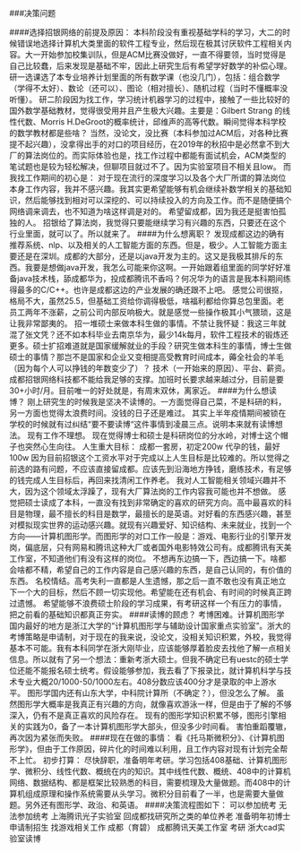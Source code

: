 ###决策问题

####选择招银网络的前提及原因：
本科阶段没有重视基础学科的学习，大二的时候错误地选择计算机大类里面的软件工程专业，然后现在极其讨厌软件工程相关内容。大一开始参加校集训队，但是ACM比赛没做好，一直不得要领，当时觉得是自己比较蠢，后来发现是基础不牢，因此上研究生后有希望学好数学的补偿心理。研一选课选了本专业培养计划里面的所有数学课（也没几门），包括：组合数学（学得不太好）、数论（还可以）、图论（相对擅长）、随机过程（当时不懂概率没听懂）。
研二阶段因为找工作，学习统计机器学习的过程中，接触了一些比较好的国外数学基础教材，觉得很受用并且产生极大兴趣。主要是：Gilbert Strang 的线性代数、Morris H.DeGroot的概率统计，邱维声的高等代数。瞬间觉得本科学校的数学教材都是些啥？
当然，没论文，没比赛（本科参加过ACM后，对各种比赛提不起兴趣），没拿得出手的对口的项目经历，在2019年的秋招中是必然拿不到大厂的算法岗位的。而实际体验也是，找工作过程中都能有面试机会，ACM类型的笔试题也是较为轻松解决，但聊项目就过不了。因为实验室项目不相关且low。
而我找工作期间的初心是：
对于现在流行的深度学习以及各个大厂所谓的算法岗位本身工作内容，我并不感兴趣。我其实更希望能够有机会继续补数学相关的基础知识，然后能够找到相对可以深挖的、可以持续投入的方向及工作。而不是随便搞个网络调来调去，也不知道为啥这样调是对的。
希望留成都，因为我还是挺害怕孤独的人。
招银给了算法岗，我觉得只要能继续学习有兴趣的东西，只要还在这个行业里面，就可以了。所以就来了。
####为什么想离职？
发现成都这边的确有推荐系统、nlp、以及相关的人工智能方面的东西。但是，极少。人工智能方面主要还是在深圳。成都的大部分，还是以java开发为主的。这又是我极其排斥的东西。我要是想做java开发，我怎么可能来你这啊。一开始跟着组里面的同学好好准备java技术栈，舔成都华为，投成都腾讯不香吗？何况华为的语言是我本科期间练得最多的C/C++。也许是成都这边的产业发展的确还跟不上吧。
感觉公司很抠，格局不大，虽然25.5，但基础工资给你调得极低，啥福利都给你算总包里面。老员工两年不涨薪，之前公司内部反响极大。就是感觉一些操作极其小气猥琐，这是让我非常鄙夷的。
招一堆硕士来做本科生做的事情。不禁让我怀疑：我这三年就混了张文凭？还不如本科毕业去南京华为，最少14k每月，软件工程技术的锻炼还更多。硕士扩招难道就是国家缓解就业的手段？研究生做本科生的事情，博士生做硕士的事情？那岂不是国家和企业又变相提高受教育时间成本，薅全社会的羊毛（因为每个人可以挣钱的年数变少了）？
技术（一开始来的原因）、平台、薪资。成都招银网络科技都不能给我足够的支撑。加班时长要求越来越过分，目前是要30+小时/月。目前唯一的好处就是，有周末双休，离家近。
####为什么想读博？
刚上研究生的时候我是坚决不读博的。一方面觉得自己菜，不是科研的料，另一方面也觉得太浪费时间。没钱的日子还是难过。
其实上半年疫情期间被锁在学校的时候就有过纠结“要不要读博“这件事情到凌晨三点。说明本来就有读博想法。
现有工作不理想。
现在觉得博士和硕士是科研岗位的分水岭，对博士这个帽子也突然心生向往。
人生重大目标：
成都一套房，初定200w
代孕的钱，最好100w
因为目前招银这个工资水平对于完成以上人生目标是比较难的。所以觉得之前选的路有问题，不应该直接留成都。应该先到沿海地方挣钱，磨练技术，有足够的钱完成人生目标后，再回来找清闲工作养老。
我对人工智能相关领域兴趣并不大，因为这个领域太浮躁了，现有大厂算法岗的工作内容我可能也并不想做。
感觉把硕士读成了本科，一直没有找到非常确定的喜欢的研究方向。高中最喜欢的科目是物理，最不擅长的科目是数学，最擅长的是英语。对好看的东西感兴趣，甚至对模拟现实世界的运动感兴趣。就现有兴趣爱好、知识结构、未来就业，找到一个方向——计算机图形学。而图形学的对口工作一般是：游戏、电影行业的引擎开发岗，偏底层，只有网易和腾讯这种大厂或者国外电影特效公司有。成都腾讯有天美工作室，不知道他们有没有这样的岗位。
不想再东边搞一下，西边搞一下。啥都会啥都不精，希望自己的工作内容是自己感兴趣的东西，是自己认同的，有价值的东西。
名校情结。高考失利一直都是人生遗憾，那之后一直不敢也没有真正地立下一个大的目标，然后不顾一切实现他。希望能在还有机会、有时间的时候真正跨过遗憾。
希望能够不浪费硕士阶段的学习成果，有考研这样一个有压力的事情，把之前看的基础知识都真正夯实。
####读博的顾虑？
考博困难。计算机图形学国内最好的地方是浙江大学的“计算机图形学与辅助设计国家重点实验室”。浙大的考博策略是申请制，对于现在的我来说，没论文，没相关知识积累，外校，我觉得基本不可能。我有本科同学在浙大刚毕业，应该能够厚着脸皮去找他了解一点相关信息。所以就有了另一个想法：重新考浙大硕士。但我不确定已有uestc的硕士学位还能不能报名硕士统考。假设能够参加，我去看了下报录比，就计算机科学与技术专业大概20/1000-50/1000左右。408分数应该400分才是录取的中上游水平。
图形学国内还有山东大学，中科院计算所（不确定？），但没怎么了解。
虽然图形学大概率是我真正有兴趣的方向，就像喜欢游泳一样，但是由于了解的不够深入，仍有不是真正喜欢的风险存在。
现有的图形学知识积累不够，图形引擎相关的实践为0，备了一本计算机图形学大部头，但没多少时间看。
害怕重蹈覆辙，再次因为紧张而失败。
####现在在做的事情：
看《托马斯微积分》、《计算机图形学》，但由于工作原因，碎片化的时间难以利用，且工作内容对现有计划完全帮不上忙。
初步打算：
尽快辞职，准备明年考研。学习包括408基础、计算机图形学、微积分、线性代数、概统在内的知识。其中线性代数、概统、408中的计算机网络、数据结构、都是框架比较熟悉的科目，需要梳理及大量做题。而408中的计算机组成原理和操作系统需要从头学习。微积分目前看了一半，也是需要大量做题。另外还有图形学、政治、和英语。
####决策流程图如下：
可以参加统考
无法参加统考
上海腾讯光子实验室
回成都找研究所之类的单位养老
准备明年初博士申请制招生
找游戏相关工作 成都（育碧）
成都腾讯天美工作室
考研
浙大cad实验室读博
